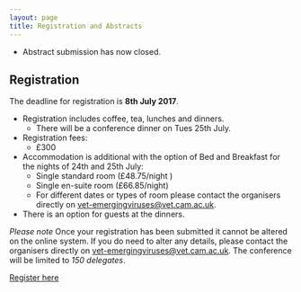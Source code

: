 ```yaml
---
layout: page
title: Registration and Abstracts
---
```


- Abstract submission has now closed.

## Registration

The deadline for registration is **8th July 2017**.

- Registration includes coffee, tea, lunches and dinners.
    - There will be a conference dinner on Tues 25th July.
- Registration fees:
    - £300
- Accommodation is additional with the option of Bed and Breakfast for the nights of 24th and 25th July:
    - Single standard room (£48.75/night )
    - Single en-suite room (£66.85/night)
    - For different dates or types of room please contact the organisers directly on <vet-emergingviruses@vet.cam.ac.uk>.
- There is an option for guests at the dinners.

*Please note* Once your registration has been submitted it cannot be altered on the online system.  If you do need to alter any details, please contact the organisers directly on <vet-emergingviruses@vet.cam.ac.uk>. The conference will be limited to *150 delegates*.

[Register here](http://onlinesales.admin.cam.ac.uk/conferences-and-events/veterinary-medicine/emerging-viruses-of-zoonotic-and-veterinary-importance-evzvi/emerging-viruses-of-zoonotic-and-veterinary-importance-evzvi)
